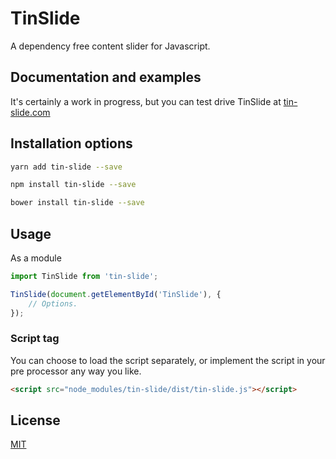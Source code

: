 # TinSlide
A dependency free content slider for Javascript.

## Documentation and examples
It's certainly a work in progress, but you can test drive TinSlide at [tin-slide.com](https://tin-slide.com)

## Installation options
```sh
yarn add tin-slide --save
```
```sh
npm install tin-slide --save
```
```sh
bower install tin-slide --save
```

## Usage
As a module
```js
import TinSlide from 'tin-slide';

TinSlide(document.getElementById('TinSlide'), {
    // Options.
});
```

### Script tag
You can choose to load the script separately, or implement the script in your pre processor any way you like.
```html
<script src="node_modules/tin-slide/dist/tin-slide.js"></script>
```

## License
[MIT](LICENSE)